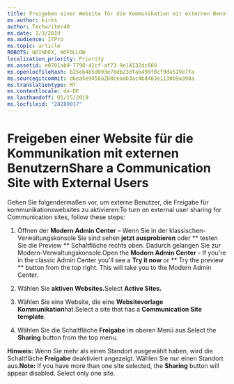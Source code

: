 ```yaml
---
title: Freigeben einer Website für die Kommunikation mit externen Benutzern
ms.author: kirks
author: Techwriter40
ms.date: 1/3/2019
ms.audience: ITPro
ms.topic: article
ROBOTS: NOINDEX, NOFOLLOW
localization_priority: Priority
ms.assetid: e0701ab9-7798-42cf-af73-9e14132dc669
ms.openlocfilehash: b25eb4b5d093e78db23dfab499f0cf9da519e7fa
ms.sourcegitcommit: d6ea5e9458a2b8ceaab3ac4bd483e1130b9a398a
ms.translationtype: MT
ms.contentlocale: de-DE
ms.lasthandoff: 01/15/2019
ms.locfileid: "28289017"
---
```

# <a name="share-a-communication-site-with-external-users"></a><span data-ttu-id="05322-102">Freigeben einer Website für die Kommunikation mit externen Benutzern</span><span class="sxs-lookup"><span data-stu-id="05322-102">Share a Communication Site with External Users</span></span>

<span data-ttu-id="05322-103">Gehen Sie folgendermaßen vor, um externe Benutzer, die Freigabe für kommunikationswebsites zu aktivieren:</span><span class="sxs-lookup"><span data-stu-id="05322-103">To turn on external user sharing for Communication sites, follow these steps:</span></span> 
  
1. <span data-ttu-id="05322-p101">Öffnen der **Modern Admin Center** – Wenn Sie in der klassischen-Verwaltungskonsole Sie sind sehen **jetzt ausprobieren** oder \*\* testen Sie die Preview \*\* Schaltfläche rechts oben. Dadurch gelangen Sie zur Modern-Verwaltungskonsole.</span><span class="sxs-lookup"><span data-stu-id="05322-p101">Open the **Modern Admin Center** - If you're in the classic Admin Center you'll see a **Try it now** or \*\* Try the preview \*\* button from the top right. This will take you to the Modern Admin Center.</span></span> 
  
2. <span data-ttu-id="05322-106">Wählen Sie **aktiven Websites.**</span><span class="sxs-lookup"><span data-stu-id="05322-106">Select **Active Sites.**</span></span>
  
3. <span data-ttu-id="05322-107">Wählen Sie eine Website, die eine **Websitevorlage Kommunikation**hat.</span><span class="sxs-lookup"><span data-stu-id="05322-107">Select a site that has a **Communication Site template**.</span></span> 
  
4. <span data-ttu-id="05322-108">Wählen Sie die Schaltfläche **Freigabe** im oberen Menü aus.</span><span class="sxs-lookup"><span data-stu-id="05322-108">Select the **Sharing** button from the top menu.</span></span> 
  
 <span data-ttu-id="05322-p102">**Hinweis:** Wenn Sie mehr als einen Standort ausgewählt haben, wird die Schaltfläche **Freigabe** deaktiviert angezeigt. Wählen Sie nur einen Standort aus.</span><span class="sxs-lookup"><span data-stu-id="05322-p102">**Note:** If you have more than one site selected, the **Sharing** button will appear disabled. Select only one site.</span></span> 
  

